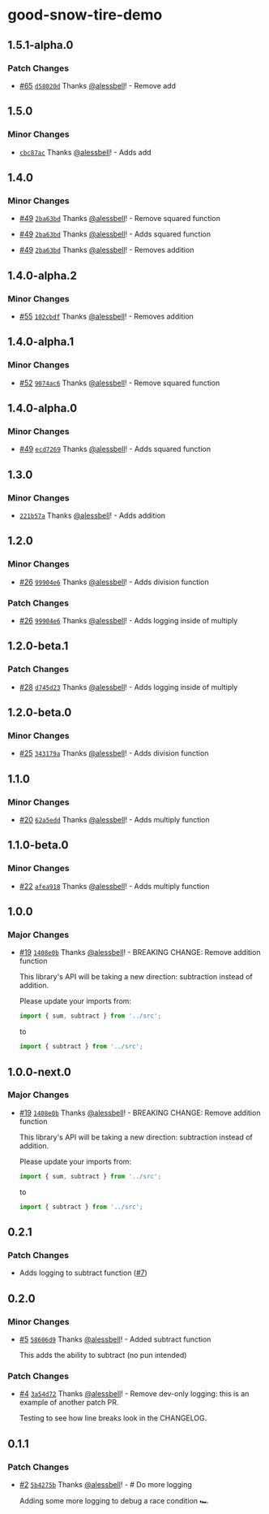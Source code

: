 # good-snow-tire-demo

## 1.5.1-alpha.0

### Patch Changes

- [#65](https://github.com/alessbell/good-snow-tire-demo/pull/65) [`d58020d`](https://github.com/alessbell/good-snow-tire-demo/commit/d58020d68ce33765162406918dc190a806a98fc7) Thanks [@alessbell](https://github.com/alessbell)! - Remove add

## 1.5.0

### Minor Changes

- [`cbc87ac`](https://github.com/alessbell/good-snow-tire-demo/commit/cbc87ac101c0fc3f2d189dff6e86f7c30110164b) Thanks [@alessbell](https://github.com/alessbell)! - Adds add

## 1.4.0

### Minor Changes

- [#49](https://github.com/alessbell/good-snow-tire-demo/pull/49) [`2ba63bd`](https://github.com/alessbell/good-snow-tire-demo/commit/2ba63bd3b695f6e68b81ffe7f0672c978e42da71) Thanks [@alessbell](https://github.com/alessbell)! - Remove squared function

* [#49](https://github.com/alessbell/good-snow-tire-demo/pull/49) [`2ba63bd`](https://github.com/alessbell/good-snow-tire-demo/commit/2ba63bd3b695f6e68b81ffe7f0672c978e42da71) Thanks [@alessbell](https://github.com/alessbell)! - Adds squared function

- [#49](https://github.com/alessbell/good-snow-tire-demo/pull/49) [`2ba63bd`](https://github.com/alessbell/good-snow-tire-demo/commit/2ba63bd3b695f6e68b81ffe7f0672c978e42da71) Thanks [@alessbell](https://github.com/alessbell)! - Removes addition

## 1.4.0-alpha.2

### Minor Changes

- [#55](https://github.com/alessbell/good-snow-tire-demo/pull/55) [`102cbdf`](https://github.com/alessbell/good-snow-tire-demo/commit/102cbdf970ad3a5f0de48b2c795bdc5d4e780aea) Thanks [@alessbell](https://github.com/alessbell)! - Removes addition

## 1.4.0-alpha.1

### Minor Changes

- [#52](https://github.com/alessbell/good-snow-tire-demo/pull/52) [`9074ac6`](https://github.com/alessbell/good-snow-tire-demo/commit/9074ac6d1a9ae0ed7f7cab6c18276cea019ed379) Thanks [@alessbell](https://github.com/alessbell)! - Remove squared function

## 1.4.0-alpha.0

### Minor Changes

- [#49](https://github.com/alessbell/good-snow-tire-demo/pull/49) [`ecd7269`](https://github.com/alessbell/good-snow-tire-demo/commit/ecd72694a5708b56b3988cb4147d253730136d68) Thanks [@alessbell](https://github.com/alessbell)! - Adds squared function

## 1.3.0

### Minor Changes

- [`221b57a`](https://github.com/alessbell/good-snow-tire-demo/commit/221b57ac46d3d8c8c4a3f559995dcfb4ec7ca540) Thanks [@alessbell](https://github.com/alessbell)! - Adds addition

## 1.2.0

### Minor Changes

- [#26](https://github.com/alessbell/good-snow-tire-demo/pull/26) [`99904e6`](https://github.com/alessbell/good-snow-tire-demo/commit/99904e64d2fb1b67ea69d374737567e3877d5fcc) Thanks [@alessbell](https://github.com/alessbell)! - Adds division function

### Patch Changes

- [#26](https://github.com/alessbell/good-snow-tire-demo/pull/26) [`99904e6`](https://github.com/alessbell/good-snow-tire-demo/commit/99904e64d2fb1b67ea69d374737567e3877d5fcc) Thanks [@alessbell](https://github.com/alessbell)! - Adds logging inside of multiply

## 1.2.0-beta.1

### Patch Changes

- [#28](https://github.com/alessbell/good-snow-tire-demo/pull/28) [`d745d23`](https://github.com/alessbell/good-snow-tire-demo/commit/d745d23857306dff59ebafeda08364ff3fb4d77b) Thanks [@alessbell](https://github.com/alessbell)! - Adds logging inside of multiply

## 1.2.0-beta.0

### Minor Changes

- [#25](https://github.com/alessbell/good-snow-tire-demo/pull/25) [`343179a`](https://github.com/alessbell/good-snow-tire-demo/commit/343179a5db443825981b91b5446d93c3cd4d315d) Thanks [@alessbell](https://github.com/alessbell)! - Adds division function

## 1.1.0

### Minor Changes

- [#20](https://github.com/alessbell/good-snow-tire-demo/pull/20) [`62a5edd`](https://github.com/alessbell/good-snow-tire-demo/commit/62a5edd7e74e0df6780f3f1b15841bf16e04c1ff) Thanks [@alessbell](https://github.com/alessbell)! - Adds multiply function

## 1.1.0-beta.0

### Minor Changes

- [#22](https://github.com/alessbell/good-snow-tire-demo/pull/22) [`afea918`](https://github.com/alessbell/good-snow-tire-demo/commit/afea918990d711d42da245c0d82d71972e4d8bc0) Thanks [@alessbell](https://github.com/alessbell)! - Adds multiply function

## 1.0.0

### Major Changes

- [#19](https://github.com/alessbell/good-snow-tire-demo/pull/19) [`1408e0b`](https://github.com/alessbell/good-snow-tire-demo/commit/1408e0b0ab2d6610df7e7649201b0ec3ddbced6e) Thanks [@alessbell](https://github.com/alessbell)! - BREAKING CHANGE: Remove addition function

  This library's API will be taking a new direction: subtraction instead of addition.

  Please update your imports from:

  ```ts
  import { sum, subtract } from '../src';
  ```

  to

  ```ts
  import { subtract } from '../src';
  ```

## 1.0.0-next.0

### Major Changes

- [#19](https://github.com/alessbell/good-snow-tire-demo/pull/19) [`1408e0b`](https://github.com/alessbell/good-snow-tire-demo/commit/1408e0b0ab2d6610df7e7649201b0ec3ddbced6e) Thanks [@alessbell](https://github.com/alessbell)! - BREAKING CHANGE: Remove addition function

  This library's API will be taking a new direction: subtraction instead of addition.

  Please update your imports from:

  ```ts
  import { sum, subtract } from '../src';
  ```

  to

  ```ts
  import { subtract } from '../src';
  ```

## 0.2.1

### Patch Changes

- Adds logging to subtract function ([#7](https://github.com/alessbell/good-snow-tire-demo/pull/7))

## 0.2.0

### Minor Changes

- [#5](https://github.com/alessbell/good-snow-tire-demo/pull/5) [`58606d9`](https://github.com/alessbell/good-snow-tire-demo/commit/58606d9c1333280edd7a81b50de4db578976ee2c) Thanks [@alessbell](https://github.com/alessbell)! - Added subtract function

  This adds the ability to subtract (no pun intended)

### Patch Changes

- [#4](https://github.com/alessbell/good-snow-tire-demo/pull/4) [`3a54d72`](https://github.com/alessbell/good-snow-tire-demo/commit/3a54d72eb38ba4a85917f0f82ec0c9cf35c51bba) Thanks [@alessbell](https://github.com/alessbell)! - Remove dev-only logging: this is an example of another patch PR.

  Testing to see how line breaks look in the CHANGELOG.

## 0.1.1

### Patch Changes

- [#2](https://github.com/alessbell/good-snow-tire-demo/pull/2) [`5b4275b`](https://github.com/alessbell/good-snow-tire-demo/commit/5b4275bc9d6347c45c7a528f08dfd946948f8901) Thanks [@alessbell](https://github.com/alessbell)! - # Do more logging

  Adding some more logging to debug a race condition 🏎
